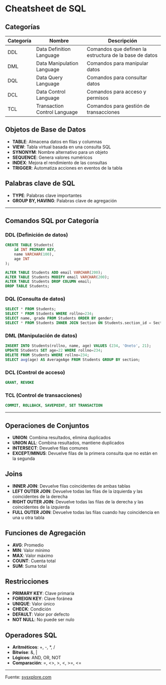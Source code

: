 # Cheatsheet de SQL

## Categorías

| Categoría | Nombre                       | Descripción                                            |
| --------- | ---------------------------- | ------------------------------------------------------ |
| DDL       | Data Definition Language     | Comandos que definen la estructura de la base de datos |
| DML       | Data Manipulation Language   | Comandos para manipular datos                          |
| DQL       | Data Query Language          | Comandos para consultar datos                          |
| DCL       | Data Control Language        | Comandos para acceso y permisos                        |
| TCL       | Transaction Control Language | Comandos para gestión de transacciones                 |

## Objetos de Base de Datos

- **TABLE**: Almacena datos en filas y columnas
- **VIEW**: Tabla virtual basada en una consulta SQL
- **SYNONYM**: Nombre alternativo para un objeto
- **SEQUENCE**: Genera valores numéricos
- **INDEX**: Mejora el rendimiento de las consultas
- **TRIGGER**: Automatiza acciones en eventos de la tabla

## Palabras clave de SQL

- **TYPE**: Palabras clave importantes
- **GROUP BY, HAVING**: Palabras clave de agregación

---

## Comandos SQL por Categoría

### DDL (Definición de datos)

```sql
CREATE TABLE Students(
	id INT PRIMARY KEY,
	name VARCHAR(100),
	age INT
);

ALTER TABLE Students ADD email VARCHAR(200);
ALTER TABLE Students MODIFY email VARCHAR(200);
ALTER TABLE Students DROP COLUMN email;
DROP TABLE Students;
```

### DQL (Consulta de datos)

```sql
SELECT * FROM Students;
SELECT * FROM Students WHERE rollno=234;
SELECT name, grade FROM Students ORDER BY gender;
SELECT * FROM Students INNER JOIN Section ON Students.section_id = Section.id;
```

### DML (Manipulación de datos)

```sql
INSERT INTO Students(rollno, name, age) VALUES (234, 'Oneto', 21);
UPDATE Students SET age=22 WHERE rollno=234;
DELETE FROM Students WHERE rollno=234;
SELECT avg(age) AS AverageAge FROM Students GROUP BY section;
```

### DCL (Control de acceso)

```sql
GRANT, REVOKE
```

### TCL (Control de transacciones)

```sql
COMMIT, ROLLBACK, SAVEPOINT, SET TRANSACTION
```

---

## Operaciones de Conjuntos

- **UNION**: Combina resultados, elimina duplicados
- **UNION ALL**: Combina resultados, mantiene duplicados
- **INTERSECT**: Devuelve filas comunes
- **EXCEPT/MINUS**: Devuelve filas de la primera consulta que no están en la segunda

## Joins

- **INNER JOIN**: Devuelve filas coincidentes de ambas tablas
- **LEFT OUTER JOIN**: Devuelve todas las filas de la izquierda y las coincidentes de la derecha
- **RIGHT OUTER JOIN**: Devuelve todas las filas de la derecha y las coincidentes de la izquierda
- **FULL OUTER JOIN**: Devuelve todas las filas cuando hay coincidencia en una u otra tabla

## Funciones de Agregación

- **AVG**: Promedio
- **MIN**: Valor mínimo
- **MAX**: Valor máximo
- **COUNT**: Cuenta total
- **SUM**: Suma total

## Restricciones

- **PRIMARY KEY**: Clave primaria
- **FOREIGN KEY**: Clave foránea
- **UNIQUE**: Valor único
- **CHECK**: Condición
- **DEFAULT**: Valor por defecto
- **NOT NULL**: No puede ser nulo

## Operadores SQL

- **Aritméticos**: +, -, \*, /
- **Bitwise**: &, |
- **Lógicos**: AND, OR, NOT
- **Comparación**: =, <>, >, <, >=, <=

---

Fuente: [sysxplore.com](https://sysxplore.com)
